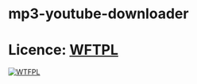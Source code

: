 # mp3-youtube-downloader


# Licence: <a href="http://www.wtfpl.net/" />WFTPL</a>

<a href="http://www.wtfpl.net/"><img
       src="http://www.wtfpl.net/wp-content/uploads/2012/12/logo-220x1601.png"
       alt="WTFPL" /></a>

